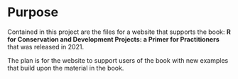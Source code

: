 # Purpose

Contained in this project are the files for a website that supports the book: **R for Conservation and Development Projects: a Primer for Practitioners** that was released in 2021.

The plan is for the website to support users of the book with new examples that build upon the material in the book.
